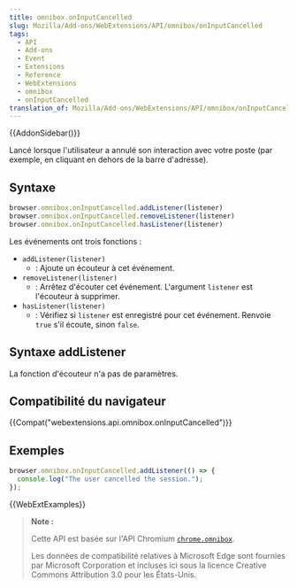 ```yaml
---
title: omnibox.onInputCancelled
slug: Mozilla/Add-ons/WebExtensions/API/omnibox/onInputCancelled
tags:
  - API
  - Add-ons
  - Event
  - Extensions
  - Reference
  - WebExtensions
  - omnibox
  - onInputCancelled
translation_of: Mozilla/Add-ons/WebExtensions/API/omnibox/onInputCancelled
---
```

{{AddonSidebar()}}

Lancé lorsque l'utilisateur a annulé son interaction avec votre poste (par exemple, en cliquant en dehors de la barre d'adresse).

## Syntaxe

```js
browser.omnibox.onInputCancelled.addListener(listener)
browser.omnibox.onInputCancelled.removeListener(listener)
browser.omnibox.onInputCancelled.hasListener(listener)
```

Les événements ont trois fonctions :

- `addListener(listener)`
  - : Ajoute un écouteur à cet événement.
- `removeListener(listener)`
  - : Arrêtez d'écouter cet événement. L'argument `listener` est l'écouteur à supprimer.
- `hasListener(listener)`
  - : Vérifiez si `listener` est enregistré pour cet événement. Renvoie `true` s'il écoute, sinon `false`.

## Syntaxe addListener

La fonction d'écouteur n'a pas de paramètres.

## Compatibilité du navigateur

{{Compat("webextensions.api.omnibox.onInputCancelled")}}

## Exemples

```js
browser.omnibox.onInputCancelled.addListener(() => {
  console.log("The user cancelled the session.");
});
```

{{WebExtExamples}}

> **Note :**
>
> Cette API est basée sur l'API Chromium [`chrome.omnibox`](https://developer.chrome.com/extensions/omnibox).
>
> Les données de compatibilité relatives à Microsoft Edge sont fournies par Microsoft Corporation et incluses ici sous la licence Creative Commons Attribution 3.0 pour les États-Unis.
